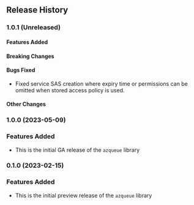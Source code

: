 ## Release History

### 1.0.1 (Unreleased)

#### Features Added

#### Breaking Changes

#### Bugs Fixed

* Fixed service SAS creation where expiry time or permissions can be omitted when stored access policy is used.

#### Other Changes

### 1.0.0 (2023-05-09)

### Features Added

* This is the initial GA release of the `azqueue` library


### 0.1.0 (2023-02-15)

### Features Added

* This is the initial preview release of the `azqueue` library

